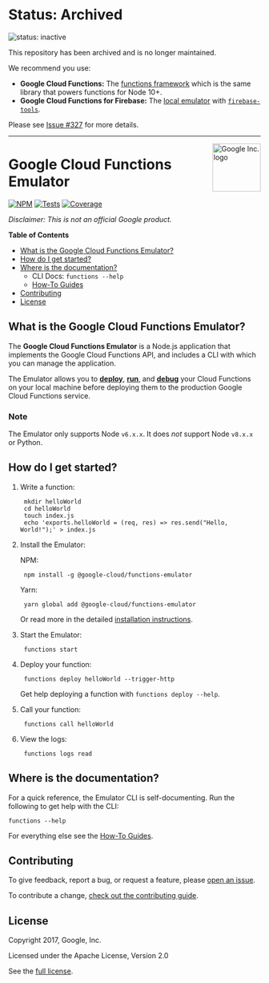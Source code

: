 # Status: Archived

![status: inactive](https://img.shields.io/badge/status-inactive-red.svg)

This repository has been archived and is no longer maintained.

We recommend you use:
- **Google Cloud Functions:** The [functions framework](https://github.com/GoogleCloudPlatform/functions-framework-nodejs) which is the same library that powers functions for Node 10+.
- **Google Cloud Functions for Firebase:** The [local emulator](https://firebase.google.com/docs/functions/local-emulator) with [`firebase-tools`](https://github.com/firebase/firebase-tools).

Please see [Issue #327](https://github.com/GoogleCloudPlatform/cloud-functions-emulator/issues/327) for more details.

---

<img src="https://avatars2.githubusercontent.com/u/2810941?v=3&s=96" alt="Google Inc. logo" title="Google" align="right" height="96" width="96"/>

# Google Cloud Functions Emulator

[![NPM][1]][2] [![Tests][3]][4] [![Coverage][5]][6]

[1]: https://img.shields.io/npm/v/@google-cloud/functions-emulator.svg?style=flat
[2]: https://www.npmjs.org/package/@google-cloud/functions-emulator
[3]: https://img.shields.io/circleci/project/GoogleCloudPlatform/cloud-functions-emulator.svg
[4]: https://circleci.com/gh/GoogleCloudPlatform/cloud-functions-emulator
[5]: https://img.shields.io/codecov/c/github/GoogleCloudPlatform/cloud-functions-emulator/master.svg
[6]: https://codecov.io/github/GoogleCloudPlatform/cloud-functions-emulator

_Disclaimer: This is not an official Google product._

**Table of Contents**

* [What is the Google Cloud Functions Emulator?](#what-is-the-google-cloud-functions-emulator)
* [How do I get started?](#how-do-i-get-started)
* [Where is the documentation?](#where-is-the-documentation)
  * CLI Docs: `functions --help`
  * [How-To Guides](https://github.com/GoogleCloudPlatform/cloud-functions-emulator/wiki/How-To-Guides)
* [Contributing](#contributing)
* [License](#license)

## What is the Google Cloud Functions Emulator?

The **Google Cloud Functions Emulator** is a Node.js application that implements the Google Cloud Functions API, and includes a CLI with which you can manage the application.

The Emulator allows you to [**deploy**](https://github.com/GoogleCloudPlatform/cloud-functions-emulator/wiki/Deploying-functions), [**run**](https://github.com/GoogleCloudPlatform/cloud-functions-emulator/wiki/Calling-functions), and [**debug**](https://github.com/GoogleCloudPlatform/cloud-functions-emulator/wiki/Debugging-functions) your Cloud Functions on your local machine before deploying them to the production Google Cloud Functions service.

### Note
The Emulator only supports Node `v6.x.x`. It does *not* support Node `v8.x.x` or Python.

## How do I get started?

1. Write a function:

        mkdir helloWorld
        cd helloWorld
        touch index.js
        echo 'exports.helloWorld = (req, res) => res.send("Hello, World!");' > index.js

1. Install the Emulator:

    NPM:

        npm install -g @google-cloud/functions-emulator

    Yarn:

        yarn global add @google-cloud/functions-emulator

    Or read more in the detailed [installation instructions](https://github.com/GoogleCloudPlatform/cloud-functions-emulator/wiki/Installation).

1. Start the Emulator:

        functions start

1. Deploy your function:

        functions deploy helloWorld --trigger-http

    Get help deploying a function with `functions deploy --help`.

1. Call your function:

        functions call helloWorld

1. View the logs:

        functions logs read

## Where is the documentation?

For a quick reference, the Emulator CLI is self-documenting. Run the following to get help with the CLI:

    functions --help

For everything else see the [How-To Guides](https://github.com/GoogleCloudPlatform/cloud-functions-emulator/wiki/How-To-Guides).

## Contributing

To give feedback, report a bug, or request a feature, please [open an issue](https://github.com/GoogleCloudPlatform/cloud-functions-emulator/issues).

To contribute a change, [check out the contributing guide](https://github.com/GoogleCloudPlatform/cloud-functions-emulator/blob/master/.github/CONTRIBUTING.md).

## License

Copyright 2017, Google, Inc.

Licensed under the Apache License, Version 2.0

See the [full license](https://github.com/GoogleCloudPlatform/cloud-functions-emulator/blob/master/LICENSE).
